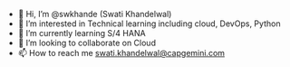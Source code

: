 - 👋 Hi, I’m @swkhande (Swati Khandelwal)
- 👀 I’m interested in Technical learning including cloud, DevOps, Python
- 🌱 I’m currently learning S/4 HANA
- 💞️ I’m looking to collaborate on Cloud
- 📫 How to reach me swati.khandelwal@capgemini.com

<!---
swkhande/swkhande is a ✨ special ✨ repository because its `README.md` (this file) appears on your GitHub profile.
You can click the Preview link to take a look at your changes.
--->
